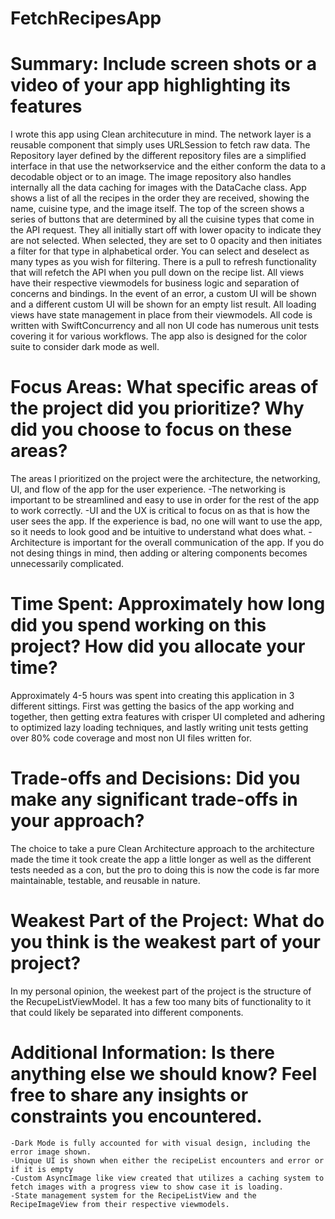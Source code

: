 # FetchRecipesApp

# Summary: Include screen shots or a video of your app highlighting its features
I wrote this app using Clean architecuture in mind. The network layer is a reusable component that simply uses URLSession to fetch raw data. The Repository layer defined by the different repository files are a simplified interface in that use the networkservice and the either conform the data to a decodable object or to an image. The image repository also handles internally all the data caching for images with the DataCache class. App shows a list of all the recipes in the order they are received, showing the name, cuisine type, and the image itself. The top of the screen shows a series of buttons that are determined by all the cuisine types that come in the API request. They all initially start off with lower opacity to indicate they are not selected. When selected, they are set to 0 opacity and then initiates a filter for that type in alphabetical order. You can select and deselect as many types as you wish for filtering. There is a pull to refresh functionality that will refetch the API when you pull down on the recipe list. All views have their respective viewmodels for business logic and separation of concerns and bindings. In the event of an error, a custom UI will be shown and a different custom UI will be shown for an empty list result. All loading views have state management in place from their viewmodels. All code is written with SwiftConcurrency and all non UI code has numerous unit tests covering it for various workflows. The app also is designed for the color suite to consider dark mode as well.

# Focus Areas: What specific areas of the project did you prioritize? Why did you choose to focus on these areas?
The areas I prioritized on the project were the architecture, the networking, UI, and flow of the app for the user experience.
    -The networking is important to be streamlined and easy to use in order for the rest of the app to work correctly.
    -UI and the UX is critical to focus on as that is how the user sees the app. If the experience is bad, no one will want to use the app, so it needs to look good and be intuitive to understand what does what.
    -Architecture is important for the overall communication of the app. If you do not desing things in mind, then adding or altering components becomes unnecessarily complicated.

# Time Spent: Approximately how long did you spend working on this project? How did you allocate your time?
Approximately 4-5 hours was spent into creating this application in 3 different sittings. First was getting the basics of the app working and together, then getting extra features with crisper UI completed and adhering to optimized lazy loading techniques, and lastly writing unit tests getting over 80% code coverage and most non UI files written for.

# Trade-offs and Decisions: Did you make any significant trade-offs in your approach?
The choice to take a pure Clean Architecture approach to the architecture made the time it took create the app a little longer as well as the different tests needed as a con, but the pro to doing this is now the code is far more maintainable, testable, and reusable in nature.

# Weakest Part of the Project: What do you think is the weakest part of your project?
In my personal opinion, the weekest part of the project is the structure of the RecupeListViewModel. It has a few too many bits of functionality to it that could likely be separated into different components.

# Additional Information: Is there anything else we should know? Feel free to share any insights or constraints you encountered.
    -Dark Mode is fully accounted for with visual design, including the error image shown. 
    -Unique UI is shown when either the recipeList encounters and error or if it is empty
    -Custom AsyncImage like view created that utilizes a caching system to fetch images with a progress view to show case it is loading.
    -State management system for the RecipeListView and the RecipeImageView from their respective viewmodels.
